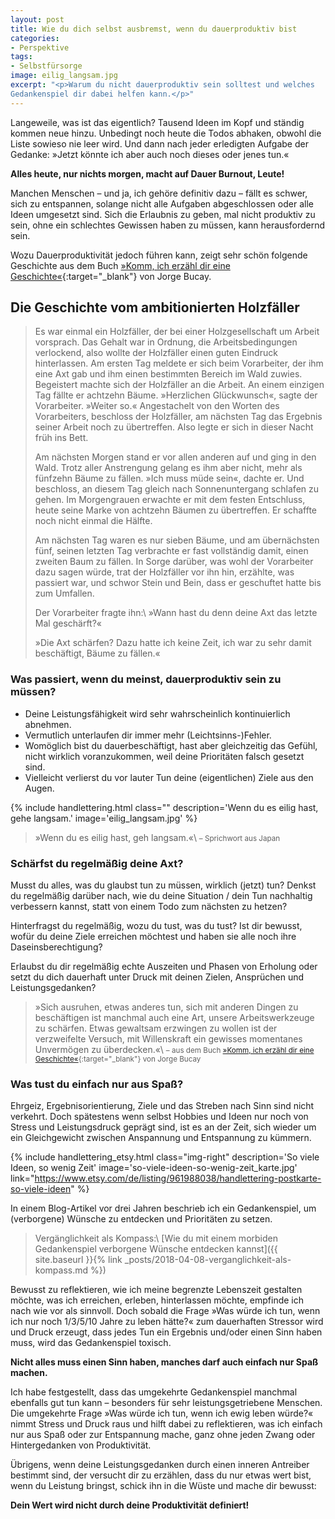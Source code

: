 ```yaml
---
layout: post
title: Wie du dich selbst ausbremst, wenn du dauerproduktiv bist
categories:
- Perspektive
tags:
- Selbstfürsorge
image: eilig_langsam.jpg
excerpt: "<p>Warum du nicht dauerproduktiv sein solltest und welches
Gedankenspiel dir dabei helfen kann.</p>"
---
```


Langeweile, was ist das eigentlich? Tausend Ideen im Kopf und ständig kommen
neue hinzu. Unbedingt noch heute die Todos abhaken, obwohl die Liste sowieso nie
leer wird. Und dann nach jeder erledigten Aufgabe der Gedanke: »Jetzt könnte ich
aber auch noch dieses oder jenes tun.«

**Alles heute, nur nichts morgen, macht auf Dauer Burnout, Leute!**

Manchen Menschen – und ja, ich gehöre definitiv dazu – fällt es schwer, sich zu
entspannen, solange nicht alle Aufgaben abgeschlossen oder alle Ideen umgesetzt
sind. Sich die Erlaubnis zu geben, mal nicht produktiv zu sein, ohne ein
schlechtes Gewissen haben zu müssen, kann herausfordernd sein.

Wozu Dauerproduktivität jedoch führen kann, zeigt sehr schön folgende Geschichte
aus dem Buch
[»Komm, ich erzähl dir eine Geschichte«](https://www.fischerverlage.de/buch/jorge-bucay-komm-ich-erzaehl-dir-eine-geschichte-9783596521715){:target="_blank"}
von Jorge Bucay.

## Die Geschichte vom ambitionierten Holzfäller

>Es war einmal ein Holzfäller, der bei einer Holzgesellschaft um Arbeit
vorsprach. Das Gehalt war in Ordnung, die Arbeitsbedingungen verlockend, also
wollte der Holzfäller einen guten Eindruck hinterlassen. Am ersten Tag meldete
er sich beim Vorarbeiter, der ihm eine Axt gab und ihm einen bestimmten Bereich
im Wald zuwies. Begeistert machte sich der Holzfäller an die Arbeit. An einem
einzigen Tag fällte er achtzehn Bäume. »Herzlichen Glückwunsch«, sagte der
Vorarbeiter. »Weiter so.« Angestachelt von den Worten des Vorarbeiters,
beschloss der Holzfäller, am nächsten Tag das Ergebnis seiner Arbeit noch zu
übertreffen. Also legte er sich in dieser Nacht früh ins Bett.
>
>Am nächsten Morgen stand er vor allen anderen auf und ging in den Wald. Trotz
aller Anstrengung gelang es ihm aber nicht, mehr als fünfzehn Bäume zu fällen.
»Ich muss müde sein«, dachte er. Und beschloss, an diesem Tag gleich nach
Sonnenuntergang schlafen zu gehen. Im Morgengrauen erwachte er mit dem festen
Entschluss, heute seine Marke von achtzehn Bäumen zu übertreffen. Er schaffte
noch nicht einmal die Hälfte.
>
>Am nächsten Tag waren es nur sieben Bäume, und am übernächsten fünf, seinen
letzten Tag verbrachte er fast vollständig damit, einen zweiten Baum zu fällen.
In Sorge darüber, was wohl der Vorarbeiter dazu sagen würde, trat der Holzfäller
vor ihn hin, erzählte, was passiert war, und schwor Stein und Bein, dass er
geschuftet hatte bis zum Umfallen.
>
>Der Vorarbeiter fragte ihn:\\
>»Wann hast du denn deine Axt das letzte Mal
geschärft?«
>
>»Die Axt schärfen? Dazu hatte ich keine Zeit, ich war zu sehr damit beschäftigt,
Bäume zu fällen.«

### Was passiert, wenn du meinst, dauerproduktiv sein zu müssen?

* Deine Leistungsfähigkeit wird sehr wahrscheinlich kontinuierlich abnehmen.
* Vermutlich unterlaufen dir immer mehr (Leichtsinns-)Fehler.
* Womöglich bist du dauerbeschäftigt, hast aber gleichzeitig das Gefühl, nicht
  wirklich voranzukommen, weil deine Prioritäten falsch gesetzt sind.
* Vielleicht verlierst du vor lauter Tun deine (eigentlichen) Ziele aus den Augen.

{% include handlettering.html
  class=""
  description='Wenn du es eilig hast, gehe langsam.'
  image='eilig_langsam.jpg'
%}

>»Wenn du es eilig hast, geh langsam.«\\
><small>– Sprichwort aus Japan</small>

### Schärfst du regelmäßig deine Axt?

Musst du alles, was du glaubst tun zu müssen, wirklich (jetzt) tun? Denkst du
regelmäßig darüber nach, wie du deine Situation / dein Tun nachhaltig verbessern
kannst, statt von einem Todo zum nächsten zu hetzen?

Hinterfragst du regelmäßig, wozu du tust, was du tust? Ist dir bewusst, wofür du
deine Ziele erreichen möchtest und haben sie alle noch ihre Daseinsberechtigung?

Erlaubst du dir regelmäßig echte Auszeiten und Phasen von Erholung oder setzt du
dich dauerhaft unter Druck mit deinen Zielen, Ansprüchen und Leistungsgedanken?

>»Sich ausruhen, etwas anderes tun, sich mit anderen Dingen zu beschäftigen ist
manchmal auch eine Art, unsere Arbeitswerkzeuge zu schärfen. Etwas gewaltsam
erzwingen zu wollen ist der verzweifelte Versuch, mit Willenskraft ein gewisses
momentanes Unvermögen zu überdecken.«\\
><small>– aus dem Buch [»Komm, ich erzähl dir eine Geschichte«](https://www.fischerverlage.de/buch/jorge-bucay-komm-ich-erzaehl-dir-eine-geschichte-9783596521715){:target="_blank"} von Jorge Bucay</small>

### Was tust du einfach nur aus Spaß?

Ehrgeiz, Ergebnisorientierung, Ziele und das Streben nach Sinn sind nicht
verkehrt. Doch spätestens wenn selbst Hobbies und Ideen nur noch von Stress und
Leistungsdruck geprägt sind, ist es an der Zeit, sich wieder um ein
Gleichgewicht zwischen Anspannung und Entspannung zu kümmern.

{% include handlettering_etsy.html
  class="img-right"
  description='So viele Ideen, so wenig Zeit'
  image='so-viele-ideen-so-wenig-zeit_karte.jpg'
  link="https://www.etsy.com/de/listing/961988038/handlettering-postkarte-so-viele-ideen"
%}

In einem Blog-Artikel vor drei Jahren beschrieb ich ein Gedankenspiel, um
(verborgene) Wünsche zu entdecken und Prioritäten zu setzen.

> Vergänglichkeit als Kompass:\\
> [Wie du mit einem morbiden Gedankenspiel verborgene Wünsche entdecken kannst]({{ site.baseurl }}{% link _posts/2018-04-08-verganglichkeit-als-kompass.md %})

Bewusst zu reflektieren, wie ich meine begrenzte Lebenszeit gestalten möchte,
was ich erreichen, erleben, hinterlassen möchte, empfinde ich nach wie vor als
sinnvoll. Doch sobald die Frage »Was würde ich tun, wenn ich nur noch 1/3/5/10
Jahre zu leben hätte?« zum dauerhaften Stressor wird und Druck erzeugt, dass
jedes Tun ein Ergebnis und/oder einen Sinn haben muss, wird das Gedankenspiel
toxisch.

**Nicht alles muss einen Sinn haben, manches darf auch einfach nur Spaß machen.**

Ich habe festgestellt, dass das umgekehrte Gedankenspiel manchmal ebenfalls gut
tun kann – besonders für sehr leistungsgetriebene Menschen. Die umgekehrte Frage
»Was würde ich tun, wenn ich ewig leben würde?« nimmt Stress und Druck raus und
hilft dabei zu reflektieren, was ich einfach nur aus Spaß oder zur Entspannung
mache, ganz ohne jeden Zwang oder Hintergedanken von Produktivität.

Übrigens, wenn deine Leistungsgedanken durch einen inneren Antreiber bestimmt
sind, der versucht dir zu erzählen, dass du nur etwas wert bist, wenn du
Leistung bringst, schick ihn in die Wüste und mache dir bewusst:

**Dein Wert wird nicht durch deine Produktivität definiert!**
